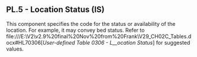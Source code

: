 ## PL.5 - Location Status (IS)

This component specifies the code for the status or availability of the location. For example, it may convey bed status. Refer to file:///E:\V2\v2.9%20final%20Nov%20from%20Frank\V29_CH02C_Tables.docx#HL70306[_User-defined Table 0306 - L__ocation Status_] for suggested values.
